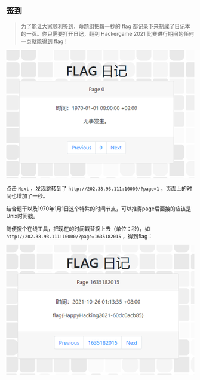 ## 签到

> 为了能让大家顺利签到，命题组把每一秒的 flag 都记录下来制成了日记本的一页。你只需要打开日记，翻到 Hackergame 2021 比赛进行期间的任何一页就能得到 flag！

![1](img/1.png)

点击 `Next` ，发现跳转到了 `http://202.38.93.111:10000/?page=1` ，页面上的时间也增加了一秒。

结合题干以及1970年1月1日这个特殊的时间节点，可以推得page后面接的应该是Unix时间戳。

随便搜个在线工具，把现在的时间戳替换上去（单位：秒），如 `http://202.38.93.111:10000/?page=1635182015` ，得到flag：

![2](img/2.png)